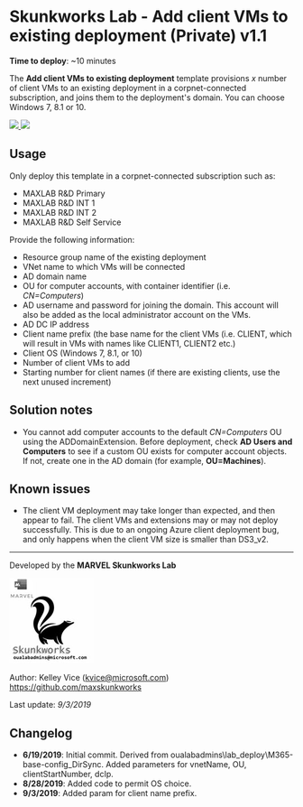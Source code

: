 ﻿# Skunkworks Lab - Add client VMs to existing deployment (Private) v1.1

**Time to deploy**: ~10 minutes

The **Add client VMs to existing deployment** template provisions _x_ number of client VMs to an existing deployment in a corpnet-connected subscription, and joins them to the deployment's domain. You can choose Windows 7, 8.1 or 10.

<a href="https://portal.azure.com/#create/Microsoft.Template/uri/https%3A%2F%2Fraw.githubusercontent.com%2Foualabadmins%2Flab_deploy%2Fmaster%2Fadd-clients%2Fazuredeploy.json" target="_blank">
<img src="http://azuredeploy.net/deploybutton.png"/>
</a>
<a href="http://armviz.io/#/?load=https%3A%2F%2Fraw.githubusercontent.com%2Foualabadmins%2Flab_deploy%2Fmaster%2Fadd-clients%2Fazuredeploy.json" target="_blank">
<img src="http://armviz.io/visualizebutton.png"/>
</a>

## Usage

Only deploy this template in a corpnet-connected subscription such as:

+ MAXLAB R&D Primary
+ MAXLAB R&D INT 1
+ MAXLAB R&D INT 2
+ MAXLAB R&D Self Service

Provide the following information:

+ Resource group name of the existing deployment
+ VNet name to which VMs will be connected
+ AD domain name
+ OU for computer accounts, with container identifier (i.e. _CN=Computers_)
+ AD username and password for joining the domain. This account will also be added as the local administrator account on the VMs.
+ AD DC IP address
+ Client name prefix (the base name for the client VMs (i.e. CLIENT, which will result in VMs with names like CLIENT1, CLIENT2 etc.)
+ Client OS (Windows 7, 8.1, or 10)
+ Number of client VMs to add
+ Starting number for client names (if there are existing clients, use the next unused increment)

## Solution notes

+ You cannot add computer accounts to the default _CN=Computers_ OU using the ADDomainExtension. Before deployment, check **AD Users and Computers** to see if a custom OU exists for computer account objects. If not, create one in the AD domain (for example, **OU=Machines**).

## Known issues

+ The client VM deployment may take longer than expected, and then appear to fail. The client VMs and extensions may or may not deploy successfully. This is due to an ongoing Azure client deployment bug, and only happens when the client VM size is smaller than DS3_v2.

___
Developed by the **MARVEL Skunkworks Lab**

![alt text](../common/images/maxskunkworkslogo-small.jpg "MARVEL Skunkworks")

Author: Kelley Vice (kvice@microsoft.com)  
https://github.com/maxskunkworks

Last update: _9/3/2019_

## Changelog

+ **6/19/2019**: Initial commit. Derived from oualabadmins\lab_deploy\M365-base-config_DirSync. Added parameters for vnetName, OU, clientStartNumber, dcIp.
+ **8/28/2019**: Added code to permit OS choice.
+ **9/3/2019**: Added param for client name prefix.
